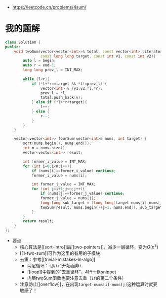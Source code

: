 - https://leetcode.cn/problems/4sum/
# 我的题解
```cpp
class Solution {
public:
    void twoSum(vector<vector<int>>& total, const vector<int>::iterator begin, const vector<int>::iterator end,
                const long long target, const int v1, const int v2){
        auto l = begin;
        auto r = end-1;
        long long prev_l = INT_MAX;
  
        while (l<r){
            if (*l+*r==target && *l!=prev_l) {
                vector<int> v {v1,v2,*l,*r};
                prev_l = *l;
                total.push_back(v);
            } else if (*l+*r<target){
                l++;
            } else {
                r--;
            }
        }
    }

    vector<vector<int>> fourSum(vector<int>& nums, int target) {
        sort(nums.begin(), nums.end());
        int n = nums.size();
        vector<vector<int>> result;

        int former_i_value = INT_MAX;
        for (int i=0;i<n;i++){
            if (nums[i]==former_i_value) continue;
            former_i_value = nums[i];

            int former_j_value = INT_MAX;
            for (int j=i+1;j<n;j++){
                if (nums[j]==former_j_value) continue;
                former_j_value = nums[j];
                long long sub_target = (long long)target-nums[i]-nums[j];
                twoSum(result, nums.begin()+j+1, nums.end(), sub_target, nums[i], nums[j]);
            }
        }
        return result;
    }
};
```
- 要点
  - 核心算法是[[sort-intro]]后[[two-pointers]]，减少一层循环，变为$O(n^3)$
  - [[1-two-sum]]可作为这里的有用的子模块
  - 去重：参考[[trivial-mistakes-in-algo]]
    - 两层循环：`j`从`i+1`开始而非`i`
    - [[loop]]中提到的“去重循环”，4行一组snippet
    - 内层twoSum函数也要注意去重（`if`的第二个条件）
  - 注意防止[[overflow]]，在出现`target-nums[i]-nums[j]`这种运算时就要敏感了！